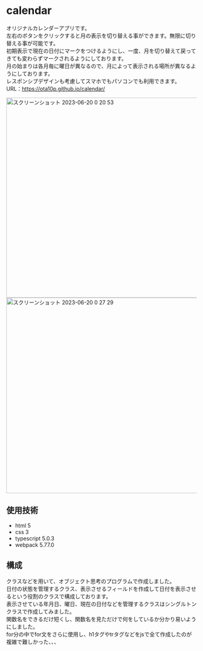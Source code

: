 # calendar
オリジナルカレンダーアプリです。  
左右のボタンをクリックすると月の表示を切り替える事ができます。無限に切り替える事が可能です。  
初期表示で現在の日付にマークをつけるようにし、一度、月を切り替えて戻ってきても変わらずマークされるようにしております。  
月の始まりは各月毎に曜日が異なるので、月によって表示される場所が異なるようにしております。  
レスポンシブデザインも考慮してスマホでもパソコンでも利用できます。  
URL：https://ota10p.github.io/calendar/  

<img width="528" alt="スクリーンショット 2023-06-20 0 20 53" src="https://github.com/ota10p/calendar/assets/135662234/c251d01a-b943-4d59-b87b-e23db1366ccf">
<img width="516" alt="スクリーンショット 2023-06-20 0 27 29" src="https://github.com/ota10p/calendar/assets/135662234/17923f2e-f5c2-447f-8b44-59f503a1a13c">

## 使用技術
- html 5
- css 3
- typescript 5.0.3
- webpack 5.77.0

## 構成
クラスなどを用いて、オブジェクト思考のプログラムで作成しました。  
日付の状態を管理するクラス、表示させるフィールドを作成して日付を表示させるという役割のクラスで構成しております。  
表示させている年月日、曜日、現在の日付などを管理するクラスはシングルトンクラスで作成してみました。  
関数名をできるだけ短くし、関数名を見ただけで何をしているか分かり易いようにしました。  
for分の中でfor文をさらに使用し、h1タグやtrタグなどをjsで全て作成したのが複雑で難しかった、、、  
